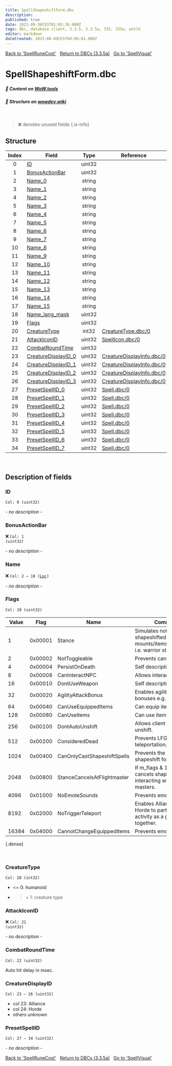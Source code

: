 ```yaml
---
title: SpellShapeshiftForm.dbc
description:
published: true
date: 2023-09-30CEST01:03:36.000Z
tags: dbc, database client, 3.3.5, 3.3.5a, 335, 335a, wotlk
editor: markdown
dateCreated: 2023-08-09CEST00:06:01.000Z
---
```

<a href="https://trinitycore.info/files/DBC/335/spellrunecost" class="mt-5 v-btn v-btn--depressed v-btn--flat v-btn--outlined theme--light v-size--default darkblue--text text--lighten-3"><span class="v-btn__content"><i aria-hidden="true" class="v-icon notranslate v-icon--left mdi mdi-arrow-left theme--light"></i><span>Back to 'SpellRuneCost'</span></span></a>&nbsp;&nbsp;&nbsp;<a href="https://trinitycore.info/files/DBC/335/DBC" class="mt-5 v-btn v-btn--depressed v-btn--flat v-btn--outlined theme--light v-size--default darkblue--text text--lighten-3"><span class="v-btn__content"><i aria-hidden="true" class="v-icon notranslate v-icon--left mdi mdi-home-outline theme--light"></i><span>Return to DBCs (3.3.5a)</span></span></a>&nbsp;&nbsp;&nbsp;<a href="https://trinitycore.info/files/DBC/335/spellvisual" class="mt-5 v-btn v-btn--depressed v-btn--flat v-btn--outlined theme--light v-size--default darkblue--text text--lighten-3"><span class="v-btn__content"><span>Go to 'SpellVisual'</span><i aria-hidden="true" class="v-icon notranslate v-icon--right mdi mdi-arrow-right theme--light"></i></span></a>

# SpellShapeshiftForm.dbc
##### :open_book: Content on [WoW.tools](https://wow.tools/dbc/?dbc=spellshapeshiftform&build=3.3.5.12340)
##### :pencil: Structure on [wowdev.wiki](https://wowdev.wiki/DB/SpellShapeshiftForm)
&nbsp;

> :x: denotes unused fields
{.is-info}


## Structure

| Index | Field | Type | Reference |
| :---: | --- | :---: | --- |
| 0 | [ID](#id) | uint32 |  |
| 1 | [BonusActionBar](#bonusactionbar) | uint32 |  |
| 2 | [Name_0](#name) | string |  |
| 3 | [Name_1](#name) | string |  |
| 4 | [Name_2](#name) | string |  |
| 5 | [Name_3](#name) | string |  |
| 6 | [Name_4](#name) | string |  |
| 7 | [Name_5](#name) | string |  |
| 8 | [Name_6](#name) | string |  |
| 9 | [Name_7](#name) | string |  |
| 10 | [Name_8](#name) | string |  |
| 11 | [Name_9](#name) | string |  |
| 12 | [Name_10](#name) | string |  |
| 13 | [Name_11](#name) | string |  |
| 14 | [Name_12](#name) | string |  |
| 15 | [Name_13](#name) | string |  |
| 16 | [Name_14](#name) | string |  |
| 17 | [Name_15](#name) | string |  |
| 18 | [Name_lang_mask](#name) | uint32 |  |
| 19 | [Flags](#flags) | uint32 |  |
| 20 | [CreatureType](#creaturetype) | int32 | [CreatureType.dbc/0](/files/DBC/335/creaturetype#id) |
| 21 | [AttackIconID](#attackiconid) | uint32 | [SpellIcon.dbc/0](/files/DBC/335/spellicon#id) |
| 22 | [CombatRoundTime](#combatroundtime) | uint32 |  |
| 23 | [CreatureDisplayID_0](#creaturedisplayid) | uint32 | [CreatureDisplayInfo.dbc/0](/files/DBC/335/creaturedisplayinfo#id) |
| 24 | [CreatureDisplayID_1](#creaturedisplayid) | uint32 | [CreatureDisplayInfo.dbc/0](/files/DBC/335/creaturedisplayinfo#id) |
| 25 | [CreatureDisplayID_2](#creaturedisplayid) | uint32 | [CreatureDisplayInfo.dbc/0](/files/DBC/335/creaturedisplayinfo#id) |
| 26 | [CreatureDisplayID_3](#creaturedisplayid) | uint32 | [CreatureDisplayInfo.dbc/0](/files/DBC/335/creaturedisplayinfo#id) |
| 27 | [PresetSpellID_0](#presetspellid) | uint32 | [Spell.dbc/0](/files/DBC/335/spell#id) |
| 28 | [PresetSpellID_1](#presetspellid) | uint32 | [Spell.dbc/0](/files/DBC/335/spell#id) |
| 29 | [PresetSpellID_2](#presetspellid) | uint32 | [Spell.dbc/0](/files/DBC/335/spell#id) |
| 30 | [PresetSpellID_3](#presetspellid) | uint32 | [Spell.dbc/0](/files/DBC/335/spell#id) |
| 31 | [PresetSpellID_4](#presetspellid) | uint32 | [Spell.dbc/0](/files/DBC/335/spell#id) |
| 32 | [PresetSpellID_5](#presetspellid) | uint32 | [Spell.dbc/0](/files/DBC/335/spell#id) |
| 33 | [PresetSpellID_6](#presetspellid) | uint32 | [Spell.dbc/0](/files/DBC/335/spell#id) |
| 34 | [PresetSpellID_7](#presetspellid) | uint32 | [Spell.dbc/0](/files/DBC/335/spell#id) |
&nbsp;
## Description of fields

### ID
<code>Col: 0 (uint32)</code>

*- no description -*
&nbsp;

### BonusActionBar
:x: <code>Col: 1 (uint32)</code>

*- no description -*
&nbsp;

### Name
:x: <code>Col: 2 &ndash; 18 ([Loc](/how-to/localization))</code>

*- no description -*
&nbsp;

### Flags
<code>Col: 19 (uint32)</code>

| Value | Flag | Name | Comment |
|-------|------|------|---------|
| 1 | 0x00001 | Stance | Simulates not being shapeshifted to allow mounts/items/interactions i.e. warrior stances. |
| 2 | 0x00002 | NotToggleable | Prevents cancellation |
| 4 | 0x00004 | PersistOnDeath | Self descriptive. |
| 8 | 0x00008 | CanInteractNPC | Allows interaction |
| 16 | 0x00010 | DontUseWeapon | Self descriptive. |
| 32 | 0x00020 | AgilityAttackBonus | Enables agility AP bonuses e.g. cat form. |
| 64 | 0x00040 | CanUseEquippedItems | Can equip items. |
| 128 | 0x00080 | CanUseItems | Can use items. |
| 256 | 0x00100 | DontAutoUnshift | Allows client to auto-unshift. |
| 512 | 0x00200 | ConsideredDead | Prevents LFG teleportation. |
| 1024 | 0x00400 | CanOnlyCastShapeshiftSpells | Prevents the use of non-shapeshift form spells. |
| 2048 | 0x00800 | StanceCancelsAtFlightmaster | If m_flags & 1 != 0, cancels shapeshift when interacting with flight masters. |
| 4096 | 0x01000 | NoEmoteSounds | Prevents emote sounds. |
| 8192 | 0x02000 | NoTriggerTeleport | Enables Alliance and Horde to participate in the activity as a group together. |
| 16384 | 0x04000 | CannotChangeEquippedItems | Prevents emote sounds.  |
{.dense}

&nbsp;

### CreatureType
<code>Col: 20 (int32)</code>

* <= 0: humanoid
* >= 1: creature type
&nbsp;

### AttackIconID
:x: <code>Col: 21 (uint32)</code>

*- no description -*
&nbsp;

### CombatRoundTime
<code>Col: 22 (uint32)</code>

Auto hit delay in msec.
&nbsp;

### CreatureDisplayID
<code>Col: 23 &ndash; 26 (uint32)</code>

* col 23: Alliance
* col 24: Horde
* others unknown
&nbsp;

### PresetSpellID
<code>Col: 27 &ndash; 34 (uint32)</code>

*- no description -*
&nbsp;

<a href="https://trinitycore.info/files/DBC/335/spellrunecost" class="mt-5 v-btn v-btn--depressed v-btn--flat v-btn--outlined theme--light v-size--default darkblue--text text--lighten-3"><span class="v-btn__content"><i aria-hidden="true" class="v-icon notranslate v-icon--left mdi mdi-arrow-left theme--light"></i><span>Back to 'SpellRuneCost'</span></span></a>&nbsp;&nbsp;&nbsp;<a href="https://trinitycore.info/files/DBC/335/DBC" class="mt-5 v-btn v-btn--depressed v-btn--flat v-btn--outlined theme--light v-size--default darkblue--text text--lighten-3"><span class="v-btn__content"><i aria-hidden="true" class="v-icon notranslate v-icon--left mdi mdi-home-outline theme--light"></i><span>Return to DBCs (3.3.5a)</span></span></a>&nbsp;&nbsp;&nbsp;<a href="https://trinitycore.info/files/DBC/335/spellvisual" class="mt-5 v-btn v-btn--depressed v-btn--flat v-btn--outlined theme--light v-size--default darkblue--text text--lighten-3"><span class="v-btn__content"><span>Go to 'SpellVisual'</span><i aria-hidden="true" class="v-icon notranslate v-icon--right mdi mdi-arrow-right theme--light"></i></span></a>
